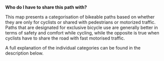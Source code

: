 **Who do I have to share this path with?**

This map presents a categorisation of bikeable paths based on whether they are only for cyclists or shared with pedestrians or motorized traffic. Paths that are designated for exclusive bicycle use are generally better in terms of safety and comfort while cycling, while the opposite is true when cyclists have to share the road with fast motorised traffic.

A full explanation of the individual categories can be found in the description below.

